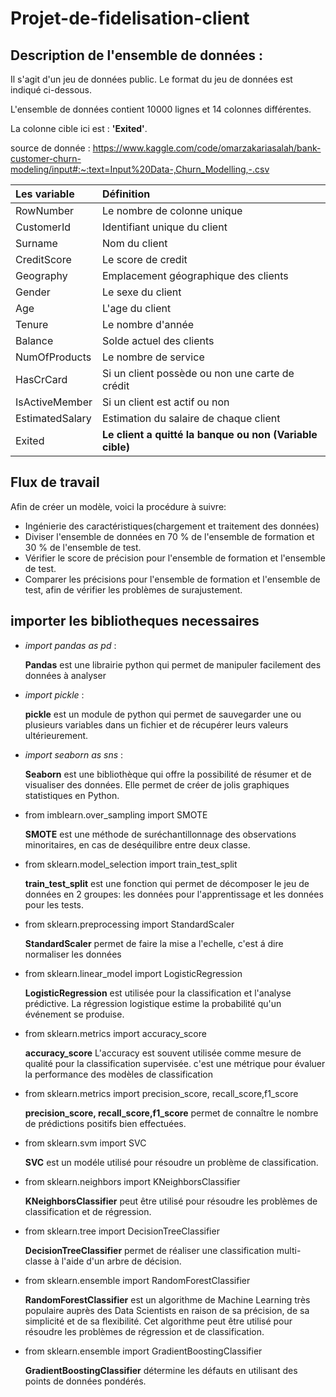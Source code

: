 # Projet-de-fidelisation-client
## Description de l'ensemble de données :
Il s'agit d'un jeu de données public. Le format du jeu de données est indiqué ci-dessous.

L'ensemble de données contient 10000 lignes et 14 colonnes différentes.

La colonne cible ici est : **'Exited'**.

source de donnée : https://www.kaggle.com/code/omarzakariasalah/bank-customer-churn-modeling/input#:~:text=Input%20Data-,Churn_Modelling,-.csv

|Les variable| Définition|
|:-----------|:----------|
|RowNumber | Le nombre de colonne unique|
|CustomerId | Identifiant unique du client|
|Surname | Nom du client|
|CreditScore | Le score de credit|
|Geography | Emplacement géographique des clients|
|Gender | Le sexe du client|
|Age | L'age du client|
|Tenure | Le nombre d'année|
|Balance | Solde actuel des clients|
|NumOfProducts | Le nombre de service|
|HasCrCard | Si un client possède ou non une carte de crédit|
|IsActiveMember | Si un client est actif ou non|
|EstimatedSalary | Estimation du salaire de chaque client|
|Exited | **Le client a quitté la banque ou non (Variable cible)**|


## Flux de travail
Afin de créer un modèle, voici la procédure à suivre: 
- Ingénierie des caractéristiques(chargement et traitement des données)
- Diviser l'ensemble de données en 70 % de l'ensemble de formation et 30 % de l'ensemble de test.
- Vérifier le score de précision pour l'ensemble de formation et l'ensemble de test.
- Comparer les précisions pour l'ensemble de formation et l'ensemble de test, afin de vérifier les problèmes de surajustement.

## importer les bibliotheques necessaires
- *import pandas as pd* : 

    **Pandas** est une librairie python qui permet de manipuler facilement des données à analyser
- *import pickle* :

    **pickle** est un module de python qui permet de sauvegarder une ou plusieurs variables dans un fichier et de récupérer leurs valeurs ultérieurement.
- *import seaborn as sns* :

    **Seaborn** est une bibliothèque qui offre la possibilité de résumer et de visualiser des données. Elle permet de créer de jolis graphiques statistiques en Python.
- from imblearn.over_sampling import SMOTE

    **SMOTE** est une méthode de suréchantillonnage des observations minoritaires, en cas de deséquilibre entre deux classe.
- from sklearn.model_selection import train_test_split

    **train_test_split** est une fonction qui permet de décomposer le jeu de données en 2 groupes: les données pour l'apprentissage et les données pour les tests.
- from sklearn.preprocessing import StandardScaler

    **StandardScaler** permet de faire la mise a l'echelle, c'est á dire normaliser les données
- from sklearn.linear_model import LogisticRegression

    **LogisticRegression** est utilisée pour la classification et l'analyse prédictive. La régression logistique estime la probabilité qu'un événement se produise.
- from sklearn.metrics import accuracy_score

  **accuracy_score** L'accuracy est souvent utilisée comme mesure de qualité pour la classification supervisée. c'est une métrique pour évaluer la performance des modèles de classification 
- from sklearn.metrics import precision_score, recall_score,f1_score

   **precision_score, recall_score,f1_score** permet de connaître le nombre de prédictions positifs bien effectuées.
- from sklearn.svm import SVC

   **SVC** est un modéle utilisé pour résoudre un problème de classification. 
- from sklearn.neighbors import KNeighborsClassifier

   **KNeighborsClassifier** peut être utilisé pour résoudre les problèmes de classification et de régression.
- from sklearn.tree import DecisionTreeClassifier

   **DecisionTreeClassifier** permet de réaliser une classification multi-classe à l'aide d'un arbre de décision.
- from sklearn.ensemble import RandomForestClassifier

   **RandomForestClassifier** est un algorithme de Machine Learning très populaire auprès des Data Scientists en raison de sa précision, de sa simplicité et de sa         flexibilité. Cet algorithme peut être utilisé pour résoudre les problèmes de régression et de classification.
- from sklearn.ensemble import GradientBoostingClassifier

   **GradientBoostingClassifier** détermine les défauts en utilisant des points de données pondérés.
